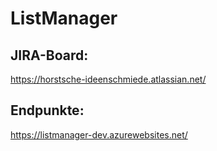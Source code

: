 # ListManager

## JIRA-Board:
https://horstsche-ideenschmiede.atlassian.net/

## Endpunkte:
https://listmanager-dev.azurewebsites.net/
